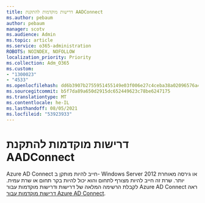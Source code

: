 ```yaml
---
title: דרישות מוקדמות להתקנת AADConnect
ms.author: pebaum
author: pebaum
manager: scotv
ms.audience: Admin
ms.topic: article
ms.service: o365-administration
ROBOTS: NOINDEX, NOFOLLOW
localization_priority: Priority
ms.collection: Adm_O365
ms.custom:
- "1300023"
- "4533"
ms.openlocfilehash: dd6b3907b2755951455149e03f006e27c4ceba38a02096576a46992c4352d675
ms.sourcegitcommit: b5f7da89a650d2915dc652449623c78be6247175
ms.translationtype: MT
ms.contentlocale: he-IL
ms.lasthandoff: 08/05/2021
ms.locfileid: "53923933"
---
```

# <a name="pre-requisites-for-installing-aadconnect"></a>דרישות מוקדמות להתקנת AADConnect

Azure AD Connect חייב להיות מותקן ב- Windows Server 2012 או גירסה מאוחרת יותר. שרת זה חייב להיות מצורף לתחום והוא יכול להיות בקר תחום או שרת עמית.  לקבלת הרשימה המלאה של דרישות ודרישות מוקדמות עבור Azure AD Connect ראה [דרישות מוקדמות עבור Azure AD Connect](https://docs.microsoft.com/azure/active-directory/hybrid/how-to-connect-install-prerequisites).

